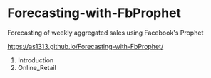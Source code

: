 # Forecasting-with-FbProphet
Forecasting of weekly aggregated sales using Facebook's Prophet


https://as1313.github.io/Forecasting-with-FbProphet/ 


1) Introduction
2) Online_Retail


